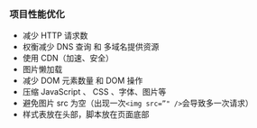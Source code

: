 ### 项目性能优化

* 减少 HTTP 请求数
* 权衡减少 DNS 查询 和 多域名提供资源
* 使用 CDN（加速、安全）
* 图片懒加载
* 减少 DOM 元素数量 和 DOM 操作
* 压缩 JavaScript 、 CSS 、字体、图片等
* 避免图片 src 为空（出现一次`<img src=”" />`会导致多一次请求）
* 样式表放在头部，脚本放在页面底部



